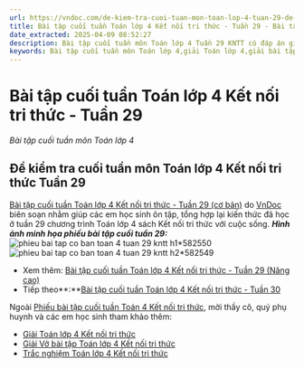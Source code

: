 ```yaml
---
url: https://vndoc.com/de-kiem-tra-cuoi-tuan-mon-toan-lop-4-tuan-29-de-2-165752
title: Bài tập cuối tuần Toán lớp 4 Kết nối tri thức - Tuần 29 - Bài tập cuối tuần môn Toán lớp 4 - VnDoc.com
date_extracted: 2025-04-09 08:52:27
description: Bài tập cuối tuần môn Toán lớp 4 Tuần 29 KNTT có đáp án giúp các em học sinh ôn tập, nâng cao kỹ năng giải Toán 4.
keywords: Bài tập cuối tuần môn Toán lớp 4,giải Toán lớp 4,giải bài tập toán 4,toán lớp 4,bài tập toán lớp 4,phiếu bài tập toán tuần 29 lớp 4,phiếu bài tập cuối tuần toán lớp 4 kết nối tuần 29,bài tập cuối tuần toán 4 tuần 29 kết nối,Đề kiểm tra cuối tuần môn Toán lớp 4 Tuần 29,Đề kiểm tra cuối tuần môn Toán lớp 4,bài tập toán lớp 4 chương 5,bài tập tỉ số lớp 4,phiếu bài tập toán lớp 4 tuần 29
---
```


# Bài tập cuối tuần Toán lớp 4 Kết nối tri thức - Tuần 29
 _Bài tập cuối tuần môn Toán lớp 4_
## Đề kiểm tra cuối tuần môn Toán lớp 4 Kết nối tri thức Tuần 29
[Bài tập cuối tuần Toán lớp 4 Kết nối tri thức - Tuần 29 \(cơ bản\)](<https://vndoc.com/de-kiem-tra-cuoi-tuan-mon-toan-lop-4-tuan-27-de-2-164977>) do [VnDoc](<https://vndoc.com/>) biên soạn nhằm giúp các em học sinh ôn tập, tổng hợp lại kiến thức đã học ở tuần 29 chương trình Toán lớp 4 sách Kết nối tri thức với cuộc sống.
_**Hình ảnh minh họa phiếu bài tập cuối tuần 29:**_
![phieu bai tap co ban toan 4 tuan 29 kntt h1*582550](https://i.vdoc.vn/data/image/2024/04/01/phieu-bai-tap-co-ban-toan-4-tuan-29-kntt-h1.jpg)![phieu bai tap co ban toan 4 tuan 29 kntt h2*582549](https://i.vdoc.vn/data/image/2024/04/01/phieu-bai-tap-co-ban-toan-4-tuan-29-kntt-h2.jpg)
  * Xem thêm: [Bài tập cuối tuần Toán lớp 4 Kết nối tri thức - Tuần 29 \(Nâng cao\)](<https://vndoc.com/bai-tap-cuoi-tuan-toan-lop-4-ket-noi-tri-thuc-tuan-29-nang-cao-300595>)
  * Tiếp theo**:**[Bài tập cuối tuần Toán lớp 4 Kết nối tri thức - Tuần 30](<https://vndoc.com/de-kiem-tra-cuoi-tuan-mon-toan-lop-4-tuan-30-de-2-165762>)

Ngoài [Phiếu bài tập cuối tuần Toán 4 Kết nối tri thức](<https://vndoc.com/bai-tap-cuoi-tuan-toan-lop-4-ket-noi>), mời thầy cô, quý phụ huynh và các em học sinh tham khảo thêm:
  * [Giải Toán lớp 4 Kết nối tri thức](<https://vndoc.com/toan-lop-4-ket-noi-tri-thuc>)
  * [Giải Vở bài tập Toán lớp 4 Kết nối tri thức](<https://vndoc.com/vo-bai-tap-toan-lop-4-ket-noi-tri-thuc>)
  * [Trắc nghiệm Toán lớp 4 Kết nối tri thức](<https://vndoc.com/trac-nghiem-toan-lop-4-ket-noi>)

